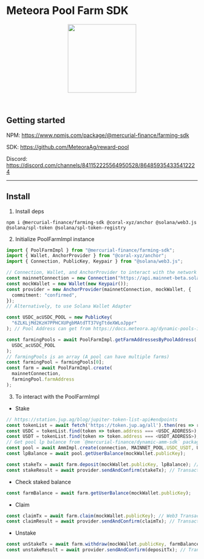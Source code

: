 # Meteora Pool Farm SDK

<p align="center">
<img align="center" src="https://app.meteora.ag/icons/logo.svg" width="180" height="180" />
</p>
<br>

## Getting started

NPM: https://www.npmjs.com/package/@mercurial-finance/farming-sdk

SDK: https://github.com/MeteoraAg/reward-pool

<!-- Docs: https://docs.meteora.ag/mercurial-dynamic-yield-infra/ -->

Discord: https://discord.com/channels/841152225564950528/864859354335412224

<hr>

## Install

1. Install deps

```
npm i @mercurial-finance/farming-sdk @coral-xyz/anchor @solana/web3.js @solana/spl-token @solana/spl-token-registry
```

2. Initialize PoolFarmImpl instance

```ts
import { PoolFarmImpl } from "@mercurial-finance/farming-sdk";
import { Wallet, AnchorProvider } from "@coral-xyz/anchor";
import { Connection, PublicKey, Keypair } from "@solana/web3.js";

// Connection, Wallet, and AnchorProvider to interact with the network
const mainnetConnection = new Connection("https://api.mainnet-beta.solana.com");
const mockWallet = new Wallet(new Keypair());
const provider = new AnchorProvider(mainnetConnection, mockWallet, {
  commitment: "confirmed",
});
// Alternatively, to use Solana Wallet Adapter

const USDC_acUSDC_POOL = new PublicKey(
  "6ZLKLjMd2KzH7PPHCXUPgbMAtdTT37VgTtdeXWLoJppr"
); // Pool Address can get from https://docs.meteora.ag/dynamic-pools-integration/dynamic-pool-api/pool-info

const farmingPools = await PoolFarmImpl.getFarmAddressesByPoolAddress(
  USDC_acUSDC_POOL
);
// farmingPools is an array (A pool can have multiple farms)
const farmingPool = farmingPools[0];
const farm = await PoolFarmImpl.create(
  mainnetConnection,
  farmingPool.farmAddress
);
```

3. To interact with the PoolFarmImpl

- Stake

```ts
// https://station.jup.ag/blog/jupiter-token-list-api#endpoints
const tokenList = await fetch('https://token.jup.ag/all').then(res => res.json());
const USDC = tokenList.find(token => token.address === <USDC_ADDRESS>);
const USDT = tokenList.find(token => token.address === <USDT_ADDRESS>);
// Get pool lp balance from `@mercurial-finance/dynamic-amm-sdk` package
const pool = await AmmImpl.create(connection, MAINNET_POOL.USDC_USDT, USDC, USDT);
const lpBalance = await pool.getUserBalance(mockWallet.publicKey);

const stakeTx = await farm.deposit(mockWallet.publicKey, lpBalance); // Web3 Transaction Object
const stakeResult = await provider.sendAndConfirm(stakeTx); // Transaction hash
```

- Check staked balance

```ts
const farmBalance = await farm.getUserBalance(mockWallet.publicKey);
```

- Claim

```ts
const claimTx = await farm.claim(mockWallet.publicKey); // Web3 Transaction Object
const claimResult = await provider.sendAndConfirm(claimTx); // Transaction hash
```

- Unstake

```ts
const unStakeTx = await farm.withdraw(mockWallet.publicKey, farmBalance); // Web3 Transaction Object
const unstakeResult = await provider.sendAndConfirm(depositTx); // Transaction hash
```
